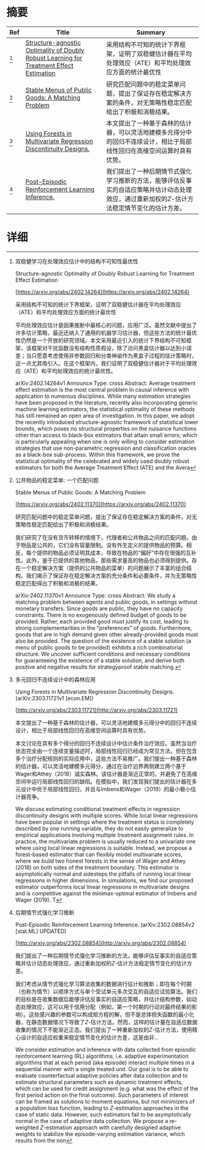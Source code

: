 # 摘要

| Ref | Title | Summary |
| --- | --- | --- |
| [^1] | [Structure-agnostic Optimality of Doubly Robust Learning for Treatment Effect Estimation](https://arxiv.org/abs/2402.14264) | 采用结构不可知的统计下界框架，证明了双稳健估计器在平均处理效应（ATE）和平均处理效应方面的统计最优性 |
| [^2] | [Stable Menus of Public Goods: A Matching Problem](https://arxiv.org/abs/2402.11370) | 研究匹配问题中的稳定菜单问题，提出了保证存在稳定解决方案的条件，对无策略性稳定匹配给出了积极和消极结果。 |
| [^3] | [Using Forests in Multivariate Regression Discontinuity Designs.](http://arxiv.org/abs/2303.11721) | 本文提出了一种基于森林的估计器，可以灵活地建模多元得分中的回归不连续设计，相比于局部线性回归在高维空间运算时具有优势。 |
| [^4] | [Post-Episodic Reinforcement Learning Inference.](http://arxiv.org/abs/2302.08854) | 我们提出了一种后期情节式强化学习推断的方法，能够评估反事实的自适应策略并估计动态处理效应，通过重新加权的$Z$-估计方法稳定情节变化的估计方差。 |

# 详细

[^1]: 双稳健学习在处理效应估计中的结构不可知性最优性

    Structure-agnostic Optimality of Doubly Robust Learning for Treatment Effect Estimation

    [https://arxiv.org/abs/2402.14264](https://arxiv.org/abs/2402.14264)

    采用结构不可知的统计下界框架，证明了双稳健估计器在平均处理效应（ATE）和平均处理效应方面的统计最优性

    

    平均处理效应估计是因果推断中最核心的问题，应用广泛。虽然文献中提出了许多估计策略，最近还纳入了通用的机器学习估计器，但这些方法的统计最优性仍然是一个开放的研究领域。本文采用最近引入的统计下界结构不可知框架，该框架对干扰函数没有结构性质假设，除了访问黑盒估计器以达到小误差；当只愿意考虑使用非参数回归和分类神谕作为黑盒子过程的估计策略时，这一点尤其吸引人。在这个框架内，我们证明了双稳健估计器对于平均处理效应（ATE）和平均处理效应的统计最优性。

    arXiv:2402.14264v1 Announce Type: cross  Abstract: Average treatment effect estimation is the most central problem in causal inference with application to numerous disciplines. While many estimation strategies have been proposed in the literature, recently also incorporating generic machine learning estimators, the statistical optimality of these methods has still remained an open area of investigation. In this paper, we adopt the recently introduced structure-agnostic framework of statistical lower bounds, which poses no structural properties on the nuisance functions other than access to black-box estimators that attain small errors; which is particularly appealing when one is only willing to consider estimation strategies that use non-parametric regression and classification oracles as a black-box sub-process. Within this framework, we prove the statistical optimality of the celebrated and widely used doubly robust estimators for both the Average Treatment Effect (ATE) and the Avera
    
[^2]: 公共物品的稳定菜单: 一个匹配问题

    Stable Menus of Public Goods: A Matching Problem

    [https://arxiv.org/abs/2402.11370](https://arxiv.org/abs/2402.11370)

    研究匹配问题中的稳定菜单问题，提出了保证存在稳定解决方案的条件，对无策略性稳定匹配给出了积极和消极结果。

    

    我们研究了在没有货币转移的情境下，代理者和公共物品之间的匹配问题。由于物品是公共的，它们没有容量限制。没有外生定义的提供物品的预算。相反，每个提供的物品必须证明其成本，导致在物品的“偏好”中存在很强的互补性。此外，鉴于已提供的其他物品，那些需求量高的物品也必须得到提供。存在一个稳定解决方案（提供的公共物品的菜单）的问题展示了丰富的组合结构。我们揭示了保证存在稳定解决方案的充分条件和必要条件，并为无策略性稳定匹配得出了积极和消极的结果。

    arXiv:2402.11370v1 Announce Type: cross  Abstract: We study a matching problem between agents and public goods, in settings without monetary transfers. Since goods are public, they have no capacity constraints. There is no exogenously defined budget of goods to be provided. Rather, each provided good must justify its cost, leading to strong complementarities in the "preferences" of goods. Furthermore, goods that are in high demand given other already-provided goods must also be provided. The question of the existence of a stable solution (a menu of public goods to be provided) exhibits a rich combinatorial structure. We uncover sufficient conditions and necessary conditions for guaranteeing the existence of a stable solution, and derive both positive and negative results for strategyproof stable matching.
    
[^3]: 多元回归不连续设计中的森林应用

    Using Forests in Multivariate Regression Discontinuity Designs. (arXiv:2303.11721v1 [econ.EM])

    [http://arxiv.org/abs/2303.11721](http://arxiv.org/abs/2303.11721)

    本文提出了一种基于森林的估计器，可以灵活地建模多元得分中的回归不连续设计，相比于局部线性回归在高维空间运算时具有优势。

    

    本文讨论在具有多个得分的回归不连续设计中估计条件治疗效应。虽然当治疗状态完全由一个连续变量描述时，局部线性回归已经成为常见方法，但在包含多个治疗分配规则的实际应用中，这些方法不易推广。我们提出一种基于森林的估计器，可以灵活地建模多元得分，通过在治疗边界两侧建立两个基于Wager和Athey（2018）诚实森林。该估计器是渐近正常的，并避免了在高维空间中运行局部线性回归的缺陷。在模拟中，我们发现我们提出的估计器在多元设计中优于局部线性回归，并且与Imbens和Wager（2019）的最小极小估计器竞争。

    We discuss estimating conditional treatment effects in regression discontinuity designs with multiple scores. While local linear regressions have been popular in settings where the treatment status is completely described by one running variable, they do not easily generalize to empirical applications involving multiple treatment assignment rules. In practice, the multivariate problem is usually reduced to a univariate one where using local linear regressions is suitable. Instead, we propose a forest-based estimator that can flexibly model multivariate scores, where we build two honest forests in the sense of Wager and Athey (2018) on both sides of the treatment boundary. This estimator is asymptotically normal and sidesteps the pitfalls of running local linear regressions in higher dimensions. In simulations, we find our proposed estimator outperforms local linear regressions in multivariate designs and is competitive against the minimax-optimal estimator of Imbens and Wager (2019). T
    
[^4]: 后期情节式强化学习推断

    Post-Episodic Reinforcement Learning Inference. (arXiv:2302.08854v2 [stat.ML] UPDATED)

    [http://arxiv.org/abs/2302.08854](http://arxiv.org/abs/2302.08854)

    我们提出了一种后期情节式强化学习推断的方法，能够评估反事实的自适应策略并估计动态处理效应，通过重新加权的$Z$-估计方法稳定情节变化的估计方差。

    

    我们考虑从情节式强化学习算法收集的数据进行估计和推断；即在每个时期（也称为情节）以顺序方式与单个受试单元多次交互的自适应试验算法。我们的目标是在收集数据后能够评估反事实的自适应策略，并估计结构参数，如动态处理效应，这可以用于信用分配（例如，第一个时期的行动对最终结果的影响）。这些感兴趣的参数可以构成矩方程的解，但不是总体损失函数的最小化器，在静态数据情况下导致了$Z$-估计方法。然而，这样的估计量在自适应数据收集的情况下不能渐近正态。我们提出了一种重新加权的$Z$-估计方法，使用精心设计的自适应权重来稳定情节变化的估计方差，这是由非...

    We consider estimation and inference with data collected from episodic reinforcement learning (RL) algorithms; i.e. adaptive experimentation algorithms that at each period (aka episode) interact multiple times in a sequential manner with a single treated unit. Our goal is to be able to evaluate counterfactual adaptive policies after data collection and to estimate structural parameters such as dynamic treatment effects, which can be used for credit assignment (e.g. what was the effect of the first period action on the final outcome). Such parameters of interest can be framed as solutions to moment equations, but not minimizers of a population loss function, leading to $Z$-estimation approaches in the case of static data. However, such estimators fail to be asymptotically normal in the case of adaptive data collection. We propose a re-weighted $Z$-estimation approach with carefully designed adaptive weights to stabilize the episode-varying estimation variance, which results from the non
    


